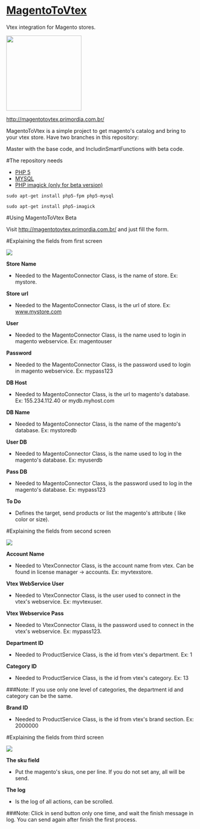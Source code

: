 # <a href=http://magentotovtex.primordia.com.br/>MagentoToVtex</a>
Vtex integration for Magento stores.

<a href=http://magentotovtex.primordia.com.br/><img src=http://s29.postimg.org/dxf30me1j/image.png width=200></a>

http://magentotovtex.primordia.com.br/

MagentoToVtex is a simple project to get magento's catalog and bring to your vtex store. Have two branches in this repository:

Master with the base code, and IncludinSmartFunctions with beta code.

#The repository needs
- <a href=http://php.net/downloads.php>PHP 5</a>
- <a href=https://www.mysql.com/downloads/>MYSQL</a>
- <a href=http://php.net/manual/pt_BR/book.imagick.php>PHP imagick (only for beta version)</a> 
```
sudo apt-get install php5-fpm php5-mysql
```
```
sudo apt-get install php5-imagick
```

#Using MagentoToVtex Beta

Visit http://magentotovtex.primordia.com.br/ and just fill the form.

#Explaining the fields from first screen

<a href=http://magentotovtex.primordia.com.br/><img src=http://s29.postimg.org/dxf30me1j/image.png></a>

<b>Store Name</b>
- Needed to the MagentoConnector Class, is the name of store. Ex: mystore.

<b>Store url</b> 
- Needed to the MagentoConnector Class, is the url of store. Ex: www.mystore.com

<b>User</b>
- Needed to the MagentoConnector Class, is the name used to login in magento webservice. Ex: magentouser

<b>Password</b>
- Needed to the MagentoConnector Class, is the password used to login in magento webservice. Ex: mypass123

<b>DB Host</b>
- Needed to MagentoConnector Class, is the url to magento's database. Ex: 155.234.112.40 or mydb.myhost.com

<b>DB Name</b>
- Needed to MagentoConnector Class, is the name of the magento's database. Ex: mystoredb

<b>User DB</b>
- Needed to MagentoConnector Class, is the name used to log in the magento's database. Ex: myuserdb

<b>Pass DB</b>
- Needed to MagentoConnector Class, is the password used to log in the magento's database. Ex: mypass123

<b>To Do</b>
- Defines the target, send products or list the magento's attribute ( like color or size).

#Explaining the fields from second screen

<a href=http://magentotovtex.primordia.com.br/><img src=http://s15.postimg.org/ssbhk6q1n/image.png></a>

<b>Account Name</b>
- Needed to VtexConnector Class, is the account name from vtex. Can be found in license manager -> accounts. Ex: myvtexstore.

<b>Vtex WebService User</b>
- Needed to VtexConnector Class, is the user used to connect in the vtex's webservice. Ex: myvtexuser.

<b>Vtex Webservice Pass</b>
- Needed to VtexConnector Class, is the password used to connect in the vtex's webservice. Ex: mypass123.

<b>Department ID</b>
- Needed to ProductService Class, is the id from vtex's department. Ex: 1

<b>Category ID</b>
- Needed to ProductService Class, is the id from vtex's category. Ex: 13

###Note: If you use only one level of categories, the department id and category can be the same.

<b>Brand ID</b>
- Needed to ProductService Class, is the id from vtex's brand section. Ex: 2000000

#Explaining the fields from third screen

<a href=http://magentotovtex.primordia.com.br/><img src=http://s21.postimg.org/yzc6284gn/image.png></a>

<b>The sku field</b>
- Put the magento's skus, one per line. If you do not set any, all will be send.

<b>The log</b>
- Is the log of all actions, can be scrolled.

###Note: Click in send button only one time, and wait the finish message in log. You can send again after finish the first process.
